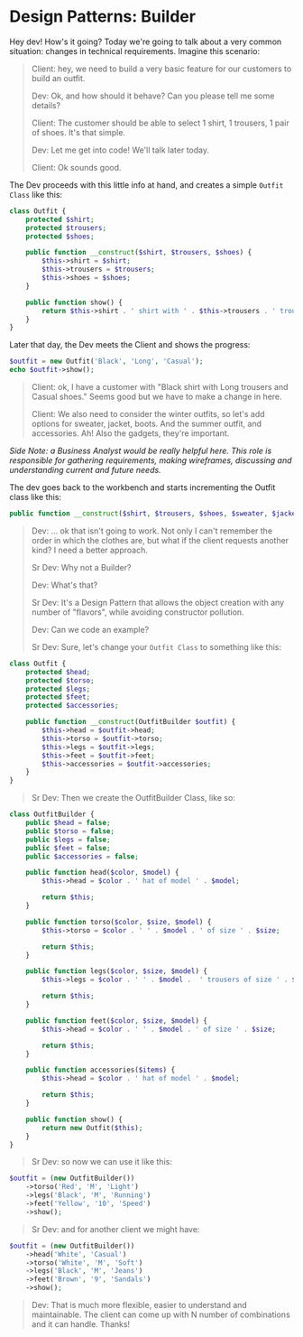 # Design Patterns: Builder

Hey dev! How's it going? Today we're going to talk about a very common situation: changes in technical requirements. Imagine this scenario:

> Client: hey, we need to build a very basic feature for our customers to build an outfit.
>
> Dev: Ok, and how should it behave? Can you please tell me some details?
>
> Client: The customer should be able to select 1 shirt, 1 trousers, 1 pair of shoes. It's that simple.
>
> Dev: Let me get into code! We'll talk later today.
>
> Client: Ok sounds good.

The Dev proceeds with this little info at hand, and creates a simple `Outfit Class` like this:

```php
class Outfit {
    protected $shirt;
    protected $trousers;
    protected $shoes;

    public function __construct($shirt, $trousers, $shoes) {
        $this->shirt = $shirt;
        $this->trousers = $trousers;
        $this->shoes = $shoes;
    }

    public function show() {
        return $this->shirt . ' shirt with ' . $this->trousers . ' trousers and ' . $shoes . ' shoes.';
    }
}
```

Later that day, the Dev meets the Client and shows the progress:

```php
$outfit = new Outfit('Black', 'Long', 'Casual');
echo $outfit->show();
```

> Client: ok, I have a customer with "Black shirt with Long trousers and Casual shoes." Seems good but we have to make a change in here.
>
> Client: We also need to consider the winter outfits, so let's add options for sweater, jacket, boots. And the summer outfit, and accessories. Ah! Also the gadgets, they're important.

_Side Note: a Business Analyst would be really helpful here. This role is responsible for gathering requirements, making wireframes, discussing and understanding current and future needs._

The dev goes back to the workbench and starts incrementing the Outfit class like this:

```php
public function __construct($shirt, $trousers, $shoes, $sweater, $jacket, $boots, $sunglasses, $flops, $sandals, $and_many_more_here, $oh_boi...)
```
> Dev: ... ok that isn't going to work. Not only I can't remember the order in which the clothes are, but what if the client requests another kind? I need a better approach.
>
> Sr Dev: Why not a Builder?
>
> Dev: What's that?
>
> Sr Dev: It's a Design Pattern that allows the object creation with any number of "flavors", while avoiding constructor pollution.
>
> Dev: Can we code an example?
>
> Sr Dev: Sure, let's change your `Outfit Class` to something like this:

```php
class Outfit {
    protected $head;
    protected $torso;
    protected $legs;
    protected $feet;
    protected $accessories;

    public function __construct(OutfitBuilder $outfit) {
        $this->head = $outfit->head;
        $this->torso = $outfit->torso;
        $this->legs = $outfit->legs;
        $this->feet = $outfit->feet;
        $this->accessories = $outfit->accessories;
    }
}
```

> Sr Dev: Then we create the OutfitBuilder Class, like so:

```php
class OutfitBuilder {
    public $head = false;
    public $torso = false;
    public $legs = false;
    public $feet = false;
    public $accessories = false;

    public function head($color, $model) {
        $this->head = $color . ' hat of model ' . $model;

        return $this;
    }

    public function torso($color, $size, $model) {
        $this->torso = $color . ' ' . $model . ' of size ' . $size;

        return $this;
    }

    public function legs($color, $size, $model) {
        $this->legs = $color . ' ' . $model .  ' trousers of size ' . $size;

        return $this;
    }

    public function feet($color, $size, $model) {
        $this->head = $color . ' ' . $model . ' of size ' . $size;

        return $this;
    }

    public function accessories($items) {
        $this->head = $color . ' hat of model ' . $model;

        return $this;
    }

    public function show() {
        return new Outfit($this);
    }
}
```

> Sr Dev: so now we can use it like this:

```php
$outfit = (new OutfitBuilder())
    ->torso('Red', 'M', 'Light')
    ->legs('Black', 'M', 'Running')
    ->feet('Yellow', '10', 'Speed')
    ->show();
```

> Sr Dev: and for another client we might have:

```php
$outfit = (new OutfitBuilder())
    ->head('White', 'Casual')
    ->torso('White', 'M', 'Soft')
    ->legs('Black', 'M', 'Jeans')
    ->feet('Brown', '9', 'Sandals')
    ->show();
```

> Dev: That is much more flexible, easier to understand and maintainable. The client can come up with N number of combinations and it can handle. Thanks!
